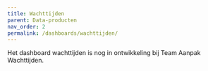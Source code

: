 ```yaml
---
title: Wachttijden
parent: Data-producten
nav_order: 2
permalink: /dashboards/wachttijden/
---
```

Het dashboard wachttijden is nog in ontwikkeling bij Team Aanpak Wachttijden. 

